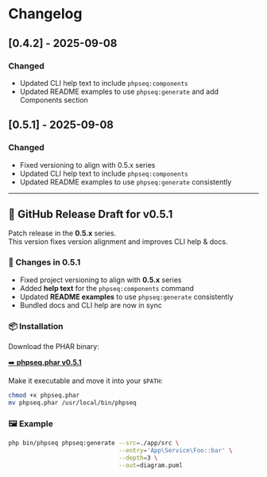# Changelog

## [0.4.2] - 2025-09-08
### Changed
- Updated CLI help text to include `phpseq:components`
- Updated README examples to use `phpseq:generate` and add Components section

## [0.5.1] - 2025-09-08
### Changed
- Fixed versioning to align with 0.5.x series
- Updated CLI help text to include `phpseq:components`
- Updated README examples to use `phpseq:generate` consistently

---

## 🚀 GitHub Release Draft for v0.5.1

Patch release in the **0.5.x** series.  
This version fixes version alignment and improves CLI help & docs.

### 🔧 Changes in 0.5.1
- Fixed project versioning to align with **0.5.x** series  
- Added **help text** for the `phpseq:components` command  
- Updated **README examples** to use `phpseq:generate` consistently  
- Bundled docs and CLI help are now in sync

### 📦 Installation
Download the PHAR binary:

[➡️ **phpseq.phar v0.5.1**](https://github.com/JohannKorf/phpseq/releases/download/v0.5.1/phpseq.phar)

Make it executable and move it into your `$PATH`:

```bash
chmod +x phpseq.phar
mv phpseq.phar /usr/local/bin/phpseq
```

### 🖼 Example
```bash
php bin/phpseq phpseq:generate --src=./app/src \
                               --entry='App\Service\Foo::bar' \
                               --depth=3 \
                               --out=diagram.puml
```
